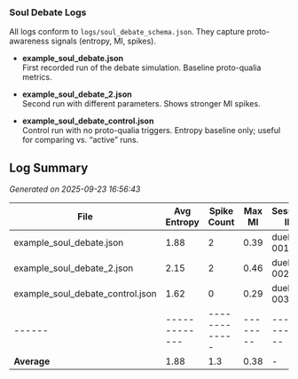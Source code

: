 ### Soul Debate Logs

All logs conform to `logs/soul_debate_schema.json`. They capture proto-awareness signals (entropy, MI, spikes).

- **example_soul_debate.json**  
  First recorded run of the debate simulation. Baseline proto-qualia metrics.

- **example_soul_debate_2.json**  
  Second run with different parameters. Shows stronger MI spikes.

- **example_soul_debate_control.json**  
  Control run with no proto-qualia triggers. Entropy baseline only; useful for comparing vs. “active” runs.


## Log Summary
*Generated on 2025-09-23 16:56:43*

| File | Avg Entropy | Spike Count | Max MI | Session ID | Model |
|------|-------------|-------------|--------|------------|-------|
| example_soul_debate.json | 1.88 | 2 | 0.39 | duel-001 | grok-4 |
| example_soul_debate_2.json | 2.15 | 2 | 0.46 | duel-002 | grok-4 |
| example_soul_debate_control.json | 1.62 | 0 | 0.29 | duel-003 | grok-4 |
|------|-------------|-------------|--------|------------|-------|
| **Average** | 1.88 | 1.3 | 0.38 | - | - |
